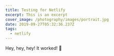```yaml
---
title: Testing for Netlify
excerpt: This is an excerpt
cover_image: /photography/images/portrait.jpg
date: 2019-09-27T05:32:36.237Z
tags:
  - netlify
---
```


Hey, hey, hey! It worked! 🎉

